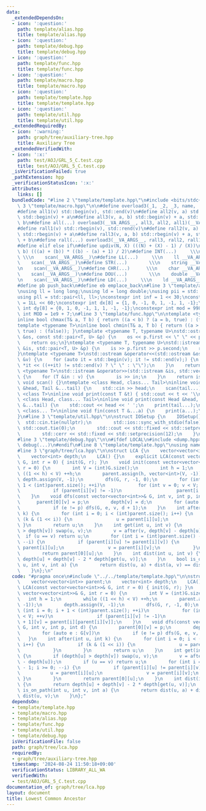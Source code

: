 ```yaml
---
data:
  _extendedDependsOn:
  - icon: ':question:'
    path: template/alias.hpp
    title: template/alias.hpp
  - icon: ':question:'
    path: template/debug.hpp
    title: template/debug.hpp
  - icon: ':question:'
    path: template/func.hpp
    title: template/func.hpp
  - icon: ':question:'
    path: template/macro.hpp
    title: template/macro.hpp
  - icon: ':question:'
    path: template/template.hpp
    title: template/template.hpp
  - icon: ':question:'
    path: template/util.hpp
    title: template/util.hpp
  _extendedRequiredBy:
  - icon: ':warning:'
    path: graph/tree/auxiliary-tree.hpp
    title: Auxiliary Tree
  _extendedVerifiedWith:
  - icon: ':x:'
    path: test/AOJ/GRL_5_C.test.cpp
    title: test/AOJ/GRL_5_C.test.cpp
  _isVerificationFailed: true
  _pathExtension: hpp
  _verificationStatusIcon: ':x:'
  attributes:
    links: []
  bundledCode: "#line 2 \"template/template.hpp\"\n#include <bits/stdc++.h>\n#line\
    \ 3 \"template/macro.hpp\"\n\n#define overload3(_1, _2, _3, name, ...) name\n\
    #define all1(v) std::begin(v), std::end(v)\n#define all2(v, a) std::begin(v),\
    \ std::begin(v) + a\n#define all3(v, a, b) std::begin(v) + a, std::begin(v) +\
    \ b\n#define all(...) overload3(__VA_ARGS__, all3, all2, all1)(__VA_ARGS__)\n\
    #define rall1(v) std::rbegin(v), std::rend(v)\n#define rall2(v, a) std::rbegin(v),\
    \ std::rbegin(v) + a\n#define rall3(v, a, b) std::rbegin(v) + a, std::rbegin(v)\
    \ + b\n#define rall(...) overload3(__VA_ARGS__, rall3, rall2, rall1)(__VA_ARGS__)\n\
    #define elif else if\n#define updiv(N, X) (((N) + (X) - 1) / (X))\n#define sigma(a,\
    \ b) (((a) + (b)) * ((b) - (a) + 1) / 2)\n#define INT(...)     \\\n    int __VA_ARGS__;\
    \ \\\n    scan(__VA_ARGS__)\n#define LL(...)     \\\n    ll __VA_ARGS__; \\\n\
    \    scan(__VA_ARGS__)\n#define STR(...)        \\\n    string __VA_ARGS__; \\\
    \n    scan(__VA_ARGS__)\n#define CHR(...)      \\\n    char __VA_ARGS__; \\\n\
    \    scan(__VA_ARGS__)\n#define DOU(...)        \\\n    double __VA_ARGS__; \\\
    \n    scan(__VA_ARGS__)\n#define LD(...)     \\\n    ld __VA_ARGS__; \\\n    scan(__VA_ARGS__)\n\
    #define pb push_back\n#define eb emplace_back\n#line 3 \"template/alias.hpp\"\n\
    \nusing ll = long long;\nusing ld = long double;\nusing pii = std::pair<int, int>;\n\
    using pll = std::pair<ll, ll>;\nconstexpr int inf = 1 << 30;\nconstexpr ll INF\
    \ = 1LL << 60;\nconstexpr int dx[8] = {1, 0, -1, 0, 1, -1, 1, -1};\nconstexpr\
    \ int dy[8] = {0, 1, 0, -1, 1, 1, -1, -1};\nconstexpr int mod = 998244353;\nconstexpr\
    \ int MOD = 1e9 + 7;\n#line 3 \"template/func.hpp\"\n\ntemplate <typename T>\n\
    inline bool chmax(T& a, T b) { return ((a < b) ? (a = b, true) : (false)); }\n\
    template <typename T>\ninline bool chmin(T& a, T b) { return ((a > b) ? (a = b,\
    \ true) : (false)); }\ntemplate <typename T, typename U>\nstd::ostream &operator<<(std::ostream\
    \ &os, const std::pair<T, U> &p) {\n    os << p.first << \" \" << p.second;\n\
    \    return os;\n}\ntemplate <typename T, typename U>\nstd::istream &operator>>(std::istream\
    \ &is, std::pair<T, U> &p) {\n    is >> p.first >> p.second;\n    return is;\n\
    }\ntemplate <typename T>\nstd::ostream &operator<<(std::ostream &os, const std::vector<T>\
    \ &v) {\n    for (auto it = std::begin(v); it != std::end(v);) {\n        os <<\
    \ *it << ((++it) != std::end(v) ? \" \" : \"\");\n    }\n    return os;\n}\ntemplate\
    \ <typename T>\nstd::istream &operator>>(std::istream &is, std::vector<T> &v)\
    \ {\n    for (T &in : v) {\n        is >> in;\n    }\n    return is;\n}\ninline\
    \ void scan() {}\ntemplate <class Head, class... Tail>\ninline void scan(Head\
    \ &head, Tail &...tail) {\n    std::cin >> head;\n    scan(tail...);\n}\ntemplate\
    \ <class T>\ninline void print(const T &t) { std::cout << t << '\\n'; }\ntemplate\
    \ <class Head, class... Tail>\ninline void print(const Head &head, const Tail\
    \ &...tail) {\n    std::cout << head << ' ';\n    print(tail...);\n}\ntemplate\
    \ <class... T>\ninline void fin(const T &...a) {\n    print(a...);\n    exit(0);\n\
    }\n#line 3 \"template/util.hpp\"\n\nstruct IOSetup {\n    IOSetup() {\n      \
    \  std::cin.tie(nullptr);\n        std::ios::sync_with_stdio(false);\n       \
    \ std::cout.tie(0);\n        std::cout << std::fixed << std::setprecision(12);\n\
    \        std::cerr << std::fixed << std::setprecision(12);\n    }\n} IOSetup;\n\
    #line 3 \"template/debug.hpp\"\n\n#ifdef LOCAL\n#include <dump.hpp>\n#else\n#define\
    \ debug(...)\n#endif\n#line 8 \"template/template.hpp\"\nusing namespace std;\n\
    #line 3 \"graph/tree/lca.hpp\"\n\nstruct LCA {\n    vector<vector<int>> parent;\n\
    \    vector<int> depth;\n    LCA() {}\n    explicit LCA(const vector<vector<int>>&\
    \ G, int r = 0) { init(G, r); }\n    void init(const vector<vector<int>>& G, int\
    \ r = 0) {\n        int V = (int)G.size();\n        int h = 1;\n        while\
    \ ((1 << h) < V) ++h;\n        parent.assign(h, vector<int>(V, -1));\n       \
    \ depth.assign(V, -1);\n        dfs(G, r, -1, 0);\n        for (int i = 0; i +\
    \ 1 < (int)parent.size(); ++i)\n            for (int v = 0; v < V; ++v)\n    \
    \            if (parent[i][v] != -1)\n                    parent[i + 1][v] = parent[i][parent[i][v]];\n\
    \    }\n    void dfs(const vector<vector<int>>& G, int v, int p, int d) {\n  \
    \      parent[0][v] = p;\n        depth[v] = d;\n        for (auto e : G[v])\n\
    \            if (e != p) dfs(G, e, v, d + 1);\n    }\n    int after(int u, int\
    \ k) {\n        for (int i = 0; i < (int)parent.size(); i++) {\n            if\
    \ (k & (1 << i)) {\n                u = parent[i][u];\n            }\n       \
    \ }\n        return u;\n    }\n    int get(int u, int v) {\n        if (depth[u]\
    \ > depth[v]) swap(u, v);\n        v = after(v, depth[v] - depth[u]);\n      \
    \  if (u == v) return u;\n        for (int i = (int)parent.size() - 1; i >= 0;\
    \ --i) {\n            if (parent[i][u] != parent[i][v]) {\n                u =\
    \ parent[i][u];\n                v = parent[i][v];\n            }\n        }\n\
    \        return parent[0][u];\n    }\n    int dist(int u, int v) {\n        return\
    \ depth[u] + depth[v] - 2 * depth[get(u, v)];\n    }\n    bool is_on_path(int\
    \ u, int v, int a) {\n        return dist(u, a) + dist(a, v) == dist(u, v);\n\
    \    }\n};\n"
  code: "#pragma once\n#include \"../../template/template.hpp\"\n\nstruct LCA {\n\
    \    vector<vector<int>> parent;\n    vector<int> depth;\n    LCA() {}\n    explicit\
    \ LCA(const vector<vector<int>>& G, int r = 0) { init(G, r); }\n    void init(const\
    \ vector<vector<int>>& G, int r = 0) {\n        int V = (int)G.size();\n     \
    \   int h = 1;\n        while ((1 << h) < V) ++h;\n        parent.assign(h, vector<int>(V,\
    \ -1));\n        depth.assign(V, -1);\n        dfs(G, r, -1, 0);\n        for\
    \ (int i = 0; i + 1 < (int)parent.size(); ++i)\n            for (int v = 0; v\
    \ < V; ++v)\n                if (parent[i][v] != -1)\n                    parent[i\
    \ + 1][v] = parent[i][parent[i][v]];\n    }\n    void dfs(const vector<vector<int>>&\
    \ G, int v, int p, int d) {\n        parent[0][v] = p;\n        depth[v] = d;\n\
    \        for (auto e : G[v])\n            if (e != p) dfs(G, e, v, d + 1);\n \
    \   }\n    int after(int u, int k) {\n        for (int i = 0; i < (int)parent.size();\
    \ i++) {\n            if (k & (1 << i)) {\n                u = parent[i][u];\n\
    \            }\n        }\n        return u;\n    }\n    int get(int u, int v)\
    \ {\n        if (depth[u] > depth[v]) swap(u, v);\n        v = after(v, depth[v]\
    \ - depth[u]);\n        if (u == v) return u;\n        for (int i = (int)parent.size()\
    \ - 1; i >= 0; --i) {\n            if (parent[i][u] != parent[i][v]) {\n     \
    \           u = parent[i][u];\n                v = parent[i][v];\n           \
    \ }\n        }\n        return parent[0][u];\n    }\n    int dist(int u, int v)\
    \ {\n        return depth[u] + depth[v] - 2 * depth[get(u, v)];\n    }\n    bool\
    \ is_on_path(int u, int v, int a) {\n        return dist(u, a) + dist(a, v) ==\
    \ dist(u, v);\n    }\n};"
  dependsOn:
  - template/template.hpp
  - template/macro.hpp
  - template/alias.hpp
  - template/func.hpp
  - template/util.hpp
  - template/debug.hpp
  isVerificationFile: false
  path: graph/tree/lca.hpp
  requiredBy:
  - graph/tree/auxiliary-tree.hpp
  timestamp: '2024-08-24 11:50:18+09:00'
  verificationStatus: LIBRARY_ALL_WA
  verifiedWith:
  - test/AOJ/GRL_5_C.test.cpp
documentation_of: graph/tree/lca.hpp
layout: document
title: Lowest Common Ancestor
---
```


